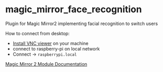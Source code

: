 # magic_mirror_face_recognition
Plugin for Magic Mirror2 implementing facial recognition to switch users

How to connect from desktop:

* [Install VNC viewer](https://www.realvnc.com/de/connect/download/viewer/) on your machine 
* connect to raspberry-pi on local network 
* Connect -> ```raspberrypi.local```


[Magic Mirror 2 Module Documentation](https://docs.magicmirror.builders/development/introduction.html)
